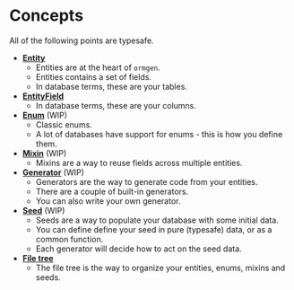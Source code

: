 # Concepts

All of the following points are typesafe.

-   [**Entity**](3-1.Entity.md)
    -   Entities are at the heart of `ormgen`.
    -   Entities contains a set of fields.
    -   In database terms, these are your tables.
-   [**EntityField**](3-2.EntityField.md)
    -   In database terms, these are your columns.
-   [**Enum**](3-3.Enum.md) (WIP)
    -   Classic enums.
    -   A lot of databases have support for enums - this is how you define them.
-   [**Mixin**](3-4.Mixin.md) (WIP)
    -   Mixins are a way to reuse fields across multiple entities.
-   [**Generator**](3-5.Generator.md) (WIP)
    -   Generators are the way to generate code from your entities.
    -   There are a couple of built-in generators.
    -   You can also write your own generator.
-   [**Seed**](3-6.Seed.md) (WIP)
    -   Seeds are a way to populate your database with some initial data.
    -   You can define define your seed in pure (typesafe) data, or as a common function.
    -   Each generator will decide how to act on the seed data.
-   [**File tree**](3-7.FileTree.md)
    -   The file tree is the way to organize your entities, enums, mixins and seeds.
